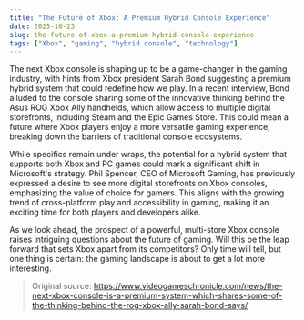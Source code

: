 ```yaml
---
title: "The Future of Xbox: A Premium Hybrid Console Experience"
date: 2025-10-23
slug: the-future-of-xbox-a-premium-hybrid-console-experience
tags: ["Xbox", "gaming", "hybrid console", "technology"]
---
```


The next Xbox console is shaping up to be a game-changer in the gaming industry, with hints from Xbox president Sarah Bond suggesting a premium hybrid system that could redefine how we play. In a recent interview, Bond alluded to the console sharing some of the innovative thinking behind the Asus ROG Xbox Ally handhelds, which allow access to multiple digital storefronts, including Steam and the Epic Games Store. This could mean a future where Xbox players enjoy a more versatile gaming experience, breaking down the barriers of traditional console ecosystems.

While specifics remain under wraps, the potential for a hybrid system that supports both Xbox and PC games could mark a significant shift in Microsoft's strategy. Phil Spencer, CEO of Microsoft Gaming, has previously expressed a desire to see more digital storefronts on Xbox consoles, emphasizing the value of choice for gamers. This aligns with the growing trend of cross-platform play and accessibility in gaming, making it an exciting time for both players and developers alike.

As we look ahead, the prospect of a powerful, multi-store Xbox console raises intriguing questions about the future of gaming. Will this be the leap forward that sets Xbox apart from its competitors? Only time will tell, but one thing is certain: the gaming landscape is about to get a lot more interesting.
> Original source: https://www.videogameschronicle.com/news/the-next-xbox-console-is-a-premium-system-which-shares-some-of-the-thinking-behind-the-rog-xbox-ally-sarah-bond-says/